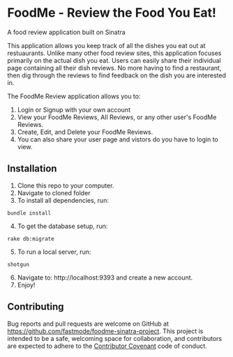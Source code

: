 # FoodMe - Review the Food You Eat!
A food review application built on Sinatra

This application allows you keep track of all the dishes you eat out at restuaurants.  Unlike many other food review sites, this application focuses primarily on the actual dish you eat.  Users can easily share their individual page containing all their dish reviews.  No more having to find a restaurant, then dig through the reviews to find feedback on the dish you are interested in. 

The FoodMe Review application allows you to:
1. Login or Signup with your own account
2. View your FoodMe Reviews, All Reviews, or any other user's FoodMe Reviews.
3. Create, Edit, and Delete your FoodMe Reviews.
4. You can also share your user page and vistors do you have to login to view.

## Installation

1. Clone this repo to your computer.
2. Navigate to cloned folder
3. To install all dependencies, run:
```
bundle install
```
4. To get the database setup, run:
```
rake db:migrate
```
5. To run a local server, run:
```
shotgun
```
6. Navigate to: http://localhost:9393 and create a new account.  
7. Enjoy!

## Contributing
Bug reports and pull requests are welcome on GitHub at https://github.com/fastmode/foodme-sinatra-project. This project is intended to be a safe, welcoming space for collaboration, and contributors are expected to adhere to the [Contributor Covenant](http://contributor-covenant.org/version/1/0/0/) code of conduct.


